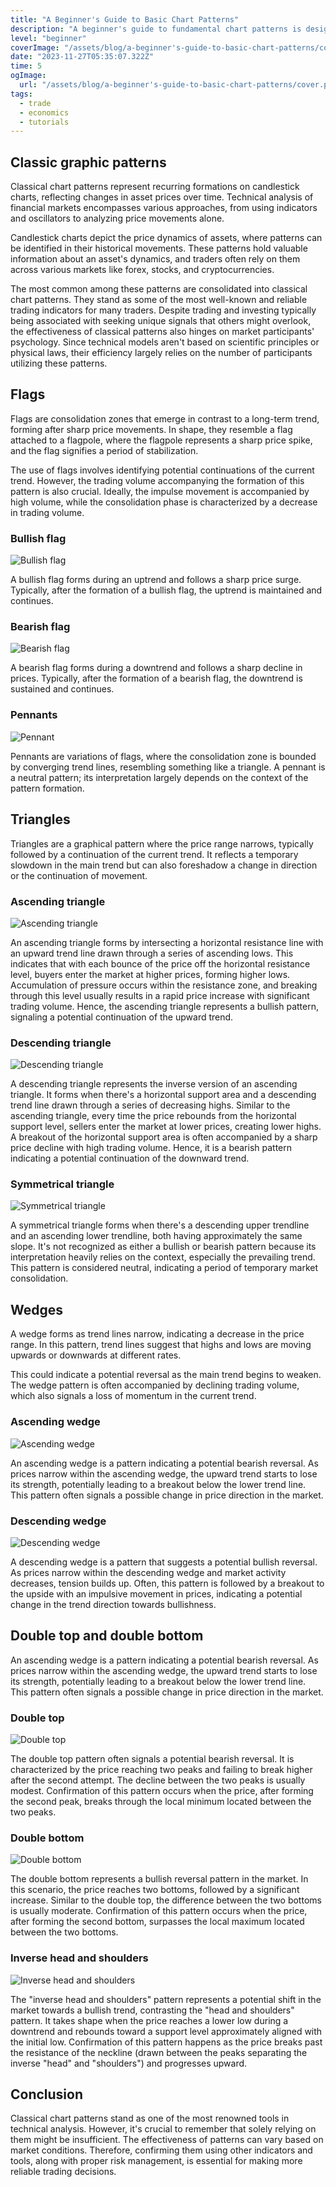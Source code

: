 ```yaml
---
title: "A Beginner's Guide to Basic Chart Patterns"
description: "A beginner's guide to fundamental chart patterns is designed to introduce newcomers to key graphical patterns in the market, such as triangles, flags, and wedges, enabling a better understanding of price behavior and potential trends. Understanding these patterns assists novice traders in making more informed decisions when navigating financial markets."
level: "beginner"
coverImage: "/assets/blog/a-beginner's-guide-to-basic-chart-patterns/cover.png"
date: "2023-11-27T05:35:07.322Z"
time: 5
ogImage:
  url: "/assets/blog/a-beginner's-guide-to-basic-chart-patterns/cover.png"
tags:
  - trade
  - economics
  - tutorials
---
```



## Classic graphic patterns
Classical chart patterns represent recurring formations on candlestick charts, reflecting changes in asset prices over time. Technical analysis of financial markets encompasses various approaches, from using indicators and oscillators to analyzing price movements alone.

Candlestick charts depict the price dynamics of assets, where patterns can be identified in their historical movements. These patterns hold valuable information about an asset's dynamics, and traders often rely on them across various markets like forex, stocks, and cryptocurrencies.

The most common among these patterns are consolidated into classical chart patterns. They stand as some of the most well-known and reliable trading indicators for many traders. Despite trading and investing typically being associated with seeking unique signals that others might overlook, the effectiveness of classical patterns also hinges on market participants' psychology. Since technical models aren't based on scientific principles or physical laws, their efficiency largely relies on the number of participants utilizing these patterns.

## Flags

Flags are consolidation zones that emerge in contrast to a long-term trend, forming after sharp price movements. In shape, they resemble a flag attached to a flagpole, where the flagpole represents a sharp price spike, and the flag signifies a period of stabilization.

The use of flags involves identifying potential continuations of the current trend. However, the trading volume accompanying the formation of this pattern is also crucial. Ideally, the impulse movement is accompanied by high volume, while the consolidation phase is characterized by a decrease in trading volume.

<!-- banner_place -->

### Bullish flag
<img src="/assets/blog/a-beginner's-guide-to-basic-chart-patterns/bullish-flag.png" alt="Bullish flag" />

A bullish flag forms during an uptrend and follows a sharp price surge. Typically, after the formation of a bullish flag, the uptrend is maintained and continues.

### Bearish flag
<img src="/assets/blog/a-beginner's-guide-to-basic-chart-patterns/bear-flag.png" alt="Bearish flag" />


A bearish flag forms during a downtrend and follows a sharp decline in prices. Typically, after the formation of a bearish flag, the downtrend is sustained and continues.

### Pennants
<img src="/assets/blog/a-beginner's-guide-to-basic-chart-patterns/pennant.png" alt="Pennant" />

Pennants are variations of flags, where the consolidation zone is bounded by converging trend lines, resembling something like a triangle. A pennant is a neutral pattern; its interpretation largely depends on the context of the pattern formation.

## Triangles
Triangles are a graphical pattern where the price range narrows, typically followed by a continuation of the current trend. It reflects a temporary slowdown in the main trend but can also foreshadow a change in direction or the continuation of movement.

### Ascending triangle
<img src="/assets/blog/a-beginner's-guide-to-basic-chart-patterns/ascending-triangle.png" alt="Ascending triangle"/>

An ascending triangle forms by intersecting a horizontal resistance line with an upward trend line drawn through a series of ascending lows. This indicates that with each bounce of the price off the horizontal resistance level, buyers enter the market at higher prices, forming higher lows. Accumulation of pressure occurs within the resistance zone, and breaking through this level usually results in a rapid price increase with significant trading volume. Hence, the ascending triangle represents a bullish pattern, signaling a potential continuation of the upward trend.

### Descending triangle
<img src="/assets/blog/a-beginner's-guide-to-basic-chart-patterns/descending-triangle.png" alt="Descending triangle"/>

A descending triangle represents the inverse version of an ascending triangle. It forms when there's a horizontal support area and a descending trend line drawn through a series of decreasing highs. Similar to the ascending triangle, every time the price rebounds from the horizontal support level, sellers enter the market at lower prices, creating lower highs. A breakout of the horizontal support area is often accompanied by a sharp price decline with high trading volume. Hence, it is a bearish pattern indicating a potential continuation of the downward trend.

### Symmetrical triangle
<img src="/assets/blog/a-beginner's-guide-to-basic-chart-patterns/symmetrical-triangle.png" alt="Symmetrical triangle"/>

A symmetrical triangle forms when there's a descending upper trendline and an ascending lower trendline, both having approximately the same slope. It's not recognized as either a bullish or bearish pattern because its interpretation heavily relies on the context, especially the prevailing trend. This pattern is considered neutral, indicating a period of temporary market consolidation.

## Wedges
A wedge forms as trend lines narrow, indicating a decrease in the price range. In this pattern, trend lines suggest that highs and lows are moving upwards or downwards at different rates.

This could indicate a potential reversal as the main trend begins to weaken. The wedge pattern is often accompanied by declining trading volume, which also signals a loss of momentum in the current trend.
### Ascending wedge
<img src="/assets/blog/a-beginner's-guide-to-basic-chart-patterns/rising-wedge.png" alt="Ascending wedge"/>

An ascending wedge is a pattern indicating a potential bearish reversal. As prices narrow within the ascending wedge, the upward trend starts to lose its strength, potentially leading to a breakout below the lower trend line. This pattern often signals a possible change in price direction in the market.

### Descending wedge
<img src="/assets/blog/a-beginner's-guide-to-basic-chart-patterns/descending-wedge.png" alt="Descending wedge"/>

A descending wedge is a pattern that suggests a potential bullish reversal. As prices narrow within the descending wedge and market activity decreases, tension builds up. Often, this pattern is followed by a breakout to the upside with an impulsive movement in prices, indicating a potential change in the trend direction towards bullishness.

## Double top and double bottom
An ascending wedge is a pattern indicating a potential bearish reversal. As prices narrow within the ascending wedge, the upward trend starts to lose its strength, potentially leading to a breakout below the lower trend line. This pattern often signals a possible change in price direction in the market.
### Double top
<img src="/assets/blog/a-beginner's-guide-to-basic-chart-patterns/double-top.png" alt="Double top"/>

The double top pattern often signals a potential bearish reversal. It is characterized by the price reaching two peaks and failing to break higher after the second attempt. The decline between the two peaks is usually modest. Confirmation of this pattern occurs when the price, after forming the second peak, breaks through the local minimum located between the two peaks.

### Double bottom
<img src="/assets/blog/a-beginner's-guide-to-basic-chart-patterns/double-bottom.png" alt="Double bottom"/>

The double bottom represents a bullish reversal pattern in the market. In this scenario, the price reaches two bottoms, followed by a significant increase. Similar to the double top, the difference between the two bottoms is usually moderate. Confirmation of this pattern occurs when the price, after forming the second bottom, surpasses the local maximum located between the two bottoms.

### Inverse head and shoulders
<img src="/assets/blog/a-beginner's-guide-to-basic-chart-patterns/reverse-head-and-shoulders.png" alt="Inverse head and shoulders"/>

The "inverse head and shoulders" pattern represents a potential shift in the market towards a bullish trend, contrasting the "head and shoulders" pattern. It takes shape when the price reaches a lower low during a downtrend and rebounds toward a support level approximately aligned with the initial low. Confirmation of this pattern happens as the price breaks past the resistance of the neckline (drawn between the peaks separating the inverse "head" and "shoulders") and progresses upward.

## Conclusion
Classical chart patterns stand as one of the most renowned tools in technical analysis. However, it's crucial to remember that solely relying on them might be insufficient. The effectiveness of patterns can vary based on market conditions. Therefore, confirming them using other indicators and tools, along with proper risk management, is essential for making more reliable trading decisions.
